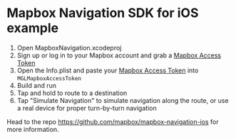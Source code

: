 # Mapbox Navigation SDK for iOS example

1. Open MapboxNavigation.xcodeproj
1. Sign up or log in to your Mapbox account and grab a [Mapbox Access Token](https://www.mapbox.com/studio/account/tokens/)
1. Open the Info.plist and paste your [Mapbox Access Token](https://www.mapbox.com/studio/account/tokens/) into `MGLMapboxAccessToken`
1. Build and run
1. Tap and hold to route to a destination
1. Tap "Simulate Navigation" to simulate navigation along the route, or use a real device for proper turn-by-turn navigation

Head to the repo https://github.com/mapbox/mapbox-navigation-ios for more information.
